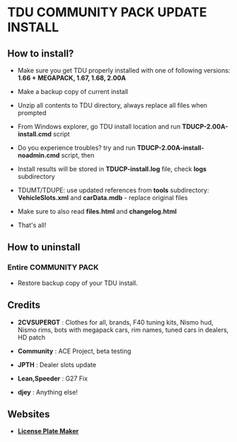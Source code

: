 # TDU COMMUNITY PACK UPDATE INSTALL

## How to install?

- Make sure you get TDU properly installed with one of following versions: **1.66 + MEGAPACK, 1.67, 1.68, 2.00A**

- Make a backup copy of current install

- Unzip all contents to TDU directory, always replace all files when prompted

- From Windows explorer, go TDU install location and run **TDUCP-2.00A-install.cmd** script

- Do you experience troubles? try and run **TDUCP-2.00A-install-noadmin.cmd** script, then

- Install results will be stored in **TDUCP-install.log** file, check **logs** subdirectory

- TDUMT/TDUPE: use updated references from **tools** subdirectory: **VehicleSlots.xml** and **carData.mdb** - replace original files

- Make sure to also read **files.html** and **changelog.html**

- That's all!



## How to uninstall

### Entire COMMUNITY PACK

- Restore backup copy of your TDU install.



## Credits

- **2CVSUPERGT** : Clothes for all, brands, F40 tuning kits, Nismo hud, Nismo rims, bots with megapack cars, rim names, tuned cars in dealers, HD patch

- **Community** : ACE Project, beta testing

- **JPTH** : Dealer slots update

- **Lean,Speeder** : G27 Fix

- **djey** : Anything else!



## Websites

- **[License Plate Maker](http://acme.com/licensemaker/licensemaker.cgi?state=Hawaii&text=2.00A&plate=1991&r=1461579615)**